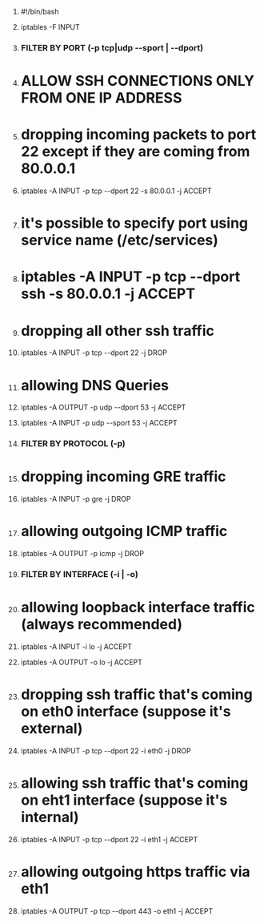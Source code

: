 1.  #!/bin/bash

3.  iptables -F INPUT

6.  ### FILTER BY PORT (-p tcp|udp --sport | --dport) ###

8.  # ALLOW SSH CONNECTIONS ONLY FROM ONE IP ADDRESS
9.  # dropping incoming packets to port 22 except if they are coming from 80.0.0.1
10.  iptables -A INPUT -p tcp --dport 22 -s 80.0.0.1 -j ACCEPT
11.  # it's possible to specify port using service name (/etc/services)
12.  # iptables -A INPUT -p tcp --dport ssh -s 80.0.0.1 -j ACCEPT

14.  # dropping all other ssh traffic
15.  iptables -A INPUT -p tcp --dport 22 -j DROP

17.  # allowing DNS Queries
18.  iptables -A OUTPUT -p udp --dport 53 -j ACCEPT
19.  iptables -A INPUT -p udp --sport 53 -j ACCEPT

22.  ### FILTER BY PROTOCOL (-p) ###

24.  # dropping incoming GRE traffic
25.  iptables -A INPUT -p gre -j DROP

27.  # allowing outgoing ICMP traffic
28.  iptables -A OUTPUT -p icmp -j DROP

31.  ### FILTER BY INTERFACE (-i | -o) ###

33.  # allowing loopback interface traffic (always recommended)
34.  iptables -A INPUT -i lo -j ACCEPT
35.  iptables -A OUTPUT -o lo -j ACCEPT

37.  # dropping ssh traffic that's coming on eth0 interface (suppose it's external)
38.  iptables -A INPUT -p tcp --dport 22 -i eth0 -j DROP

40.  # allowing ssh traffic that's coming on eht1 interface (suppose it's internal)
41.  iptables -A INPUT -p tcp --dport 22 -i eth1 -j ACCEPT

43.  # allowing outgoing https traffic via eth1
44.  iptables -A OUTPUT -p tcp --dport 443 -o eth1 -j ACCEPT